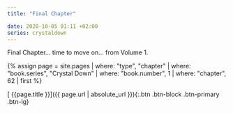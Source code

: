 ```yaml
---
title: "Final Chapter"

date: 2020-10-05 01:11 +02:00
series: crystaldown
---
```

Final Chapter… time to move on… from Volume 1.

{% assign page = site.pages
  | where: "type", "chapter"
  | where: "book.series", "Crystal Down"
  | where: "book.number", 1
  | where: "chapter", 62
  | first %}

[ {{page.title }}]({{ page.url | absolute_url }}){:.btn .btn-block .btn-primary .btn-lg}
<!--more-->
